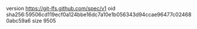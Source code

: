 version https://git-lfs.github.com/spec/v1
oid sha256:59506cd119ecf0a124bbe16dc7a10e1b056343d94ccae96477c024680abc59a6
size 9505
